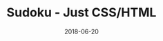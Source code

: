---
title: 'Sudoku - Just CSS/HTML'
description: 'Complete a sudoku puzzle without Javascript or server-side interaction.'
gametype: 'medium'
gameid: 66
date: 2018-06-20
tags: []
draft: false
type: 'games'
num19: [{'idx':1,'arr1':[1,2,3,4,5,6,7,8,9],'arr2':[1,2,3,4,5,6,7,8,9]},{'idx':2,'arr1':[1,2,3,4,5,6,7,8,9],'arr2':[1,2,3,4,5,6,7,8,9]},{'idx':3,'arr1':[1,2,3,4,5,6,7,8,9],'arr2':[1,2,3,4,5,6,7,8,9]},{'idx':4,'arr1':[1,2,3,4,5,6,7,8,9],'arr2':[1,2,3,4,5,6,7,8,9]},{'idx':5,'arr1':[1,2,3,4,5,6,7,8,9],'arr2':[1,2,3,4,5,6,7,8,9]},{'idx':6,'arr1':[1,2,3,4,5,6,7,8,9],'arr2':[1,2,3,4,5,6,7,8,9]},{'idx':7,'arr1':[1,2,3,4,5,6,7,8,9],'arr2':[1,2,3,4,5,6,7,8,9]},{'idx':8,'arr1':[1,2,3,4,5,6,7,8,9],'arr2':[1,2,3,4,5,6,7,8,9]},{'idx':9,'arr1':[1,2,3,4,5,6,7,8,9],'arr2':[1,2,3,4,5,6,7,8,9]}]
puzzle: [[6, 0, 0, 8, 0, 5, 0, 0, 4], [0, 0, 3, 0, 0, 0, 6, 0, 0], [0, 0, 2, 0, 0, 0, 8, 0, 0], [4, 0, 6, 0, 7, 0, 2, 0, 8], [0, 5, 0, 0, 0, 0, 0, 6, 0], [0, 7, 0, 4, 0, 8, 0, 5, 0], [0, 0, 0, 0, 3, 0, 0, 0, 0], [0, 0, 0, 7, 5, 1, 0, 0, 0], [9, 0, 0, 6, 0, 2, 0, 0, 3]]
layout: 'sudokucssstatic'
---
